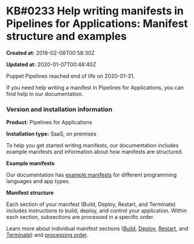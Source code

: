 # KB\#0233 Help writing manifests in Pipelines for Applications: Manifest structure and examples

**Created at:** 2018-02-08T00:58:30Z

**Updated at:** 2020-01-07T00:48:40Z

Puppet Pipelines reached end of life on 2020-01-31. 

If you need help writing a manifest in Pipelines for Applications, you
can find help in our documentation.

### Version and installation information

**Product:** Pipelines for Applications

**Installation type:** SaaS, on premises

To help you get started writing manifests, our documentation includes
example manifests and information about how manifests are structured.

**Example manifests**

Our documentation has [example
manifests](https://github.com/puppetlabs/docs-archive/blob/master/pipelines-for-applications/enterprise/manifest.md#manifest-examples)
for different programming languages and app types.

**Manifest structure**

Each section of your manifest (Build, Deploy, Restart, and Terminate)
includes instructions to build, deploy, and control your application.
Within each section, subsections are processed in a specific order.

Learn more about individual manifest sections
([Build](https://github.com/puppetlabs/docs-archive/blob/master/pipelines-for-applications/enterprise/manifest-build.md),
[Deploy](https://github.com/puppetlabs/docs-archive/blob/master/pipelines-for-applications/enterprise/manifest-deploy.md),
[Restart](https://github.com/puppetlabs/docs-archive/blob/master/pipelines-for-applications/enterprise/manifest-restart.md),
and
[Terminate](https://github.com/puppetlabs/docs-archive/blob/master/pipelines-for-applications/enterprise/manifest-terminate.md))
and [processing
order](https://github.com/puppetlabs/docs-archive/blob/master/pipelines-for-applications/enterprise/manifest.md#manifest-sections).
